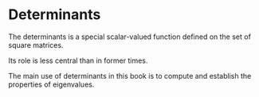 # Determinants

The determinants is a special scalar-valued function defined on the set of square matrices.

Its role is less central than in former times.

The main use of determinants in this book is to compute and establish the properties of eigenvalues.
